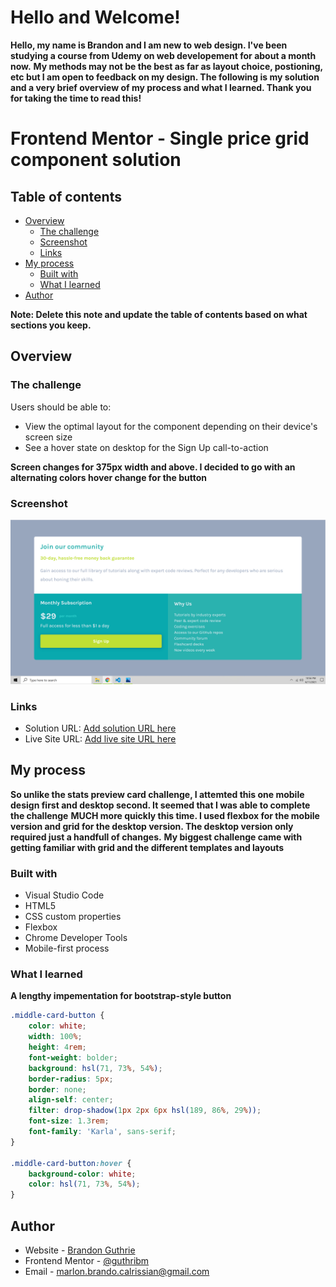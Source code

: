 
# Hello and Welcome!
**Hello, my name is Brandon and I am new to web design. I've been studying a course from Udemy on web developement for about a month now.**
**My methods may not be the best as far as layout choice, postioning, etc but I am open to feedback on my design. The following is my solution**
**and a very brief overview of my process and what I learned. Thank you for taking the time to read this!**


# Frontend Mentor - Single price grid component solution

## Table of contents

- [Overview](#overview)
  - [The challenge](#the-challenge)
  - [Screenshot](#screenshot)
  - [Links](#links)
- [My process](#my-process)
  - [Built with](#built-with)
  - [What I learned](#what-i-learned) 
- [Author](#author)


**Note: Delete this note and update the table of contents based on what sections you keep.**

## Overview

### The challenge

Users should be able to:

- View the optimal layout for the component depending on their device's screen size
- See a hover state on desktop for the Sign Up call-to-action

**Screen changes for 375px width and above. I decided to go with an alternating colors hover change for the button**

### Screenshot

![my_screenshot](./images/single-price-grid.png)


### Links

- Solution URL: [Add solution URL here](https://your-solution-url.com)
- Live Site URL: [Add live site URL here](https://guthribm.github.io/FEM-single-price-grid/)

## My process

**So unlike the stats preview card challenge, I attemted this one mobile design first and desktop second. It seemed that I was able to complete the challenge**
**MUCH more quickly this time. I used flexbox for the mobile version and grid for the desktop version. The desktop version only required just a handfull of changes.**
**My biggest challenge came with getting familiar with grid and the different templates and layouts**

### Built with

- Visual Studio Code
- HTML5
- CSS custom properties
- Flexbox
- Chrome Developer Tools
- Mobile-first process

### What I learned

**A lengthy impementation for bootstrap-style button**


```css
.middle-card-button {
    color: white;
    width: 100%;
    height: 4rem;
    font-weight: bolder;
    background: hsl(71, 73%, 54%);
    border-radius: 5px;
    border: none;
    align-self: center;
    filter: drop-shadow(1px 2px 6px hsl(189, 86%, 29%));
    font-size: 1.3rem;
    font-family: 'Karla', sans-serif;
}

.middle-card-button:hover {
    background-color: white;
    color: hsl(71, 73%, 54%);
}
```


## Author


- Website - [Brandon Guthrie](https://guthribm.github.io/cv/)
- Frontend Mentor - [@guthribm](https://www.frontendmentor.io/profile/guthribm)
- Email - marlon.brando.calrissian@gmail.com

